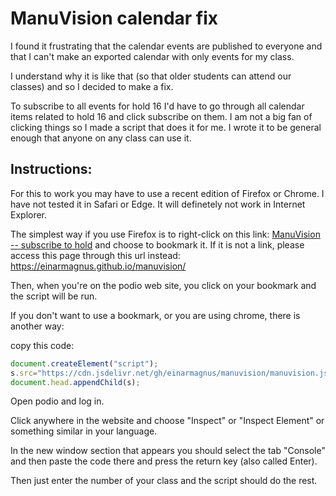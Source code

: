 # ManuVision calendar fix

I found it frustrating that the calendar events are published to everyone and that I can't make an exported calendar with only events for my class.

I understand why it is like that (so that older students can attend our classes) and so I decided to make a fix.

To subscribe to all events for hold 16 I'd have to go through all calendar items related to hold 16 and click subscribe on them. I am not a big fan of clicking things so I made a script that does it for me. I wrote it to be general enough that anyone on any class can use it.

## Instructions:

For this to work you may have to use a recent edition of Firefox or Chrome. I have not tested it in Safari or Edge. It will definetely not work in Internet Explorer.

The simplest way if you use Firefox is to right-click on this link: <a href='javascript:(function() {if (window.location.host !== "podio.com"){alert("This link should be bookmarked and then run on Podio")} else {if (typeof(main) !== "undefined") { main(); return };let s = document.createElement("script");s.src="https://cdn.jsdelivr.net/gh/einarmagnus/manuvision/manuvision.js";document.head.appendChild(s);}})();'>ManuVision -- subscribe to hold</a> and choose to bookmark it.
If it is not a link, please access this page through this url instead: https://einarmagnus.github.io/manuvision/

Then, when you're on the podio web site, you click on your bookmark and the script will be run.

If you don't want to use a bookmark, or you are using chrome, there is another way:

copy this code:

```javascript
document.createElement("script");
s.src="https://cdn.jsdelivr.net/gh/einarmagnus/manuvision/manuvision.js";
document.head.appendChild(s);
```

Open podio and log in.

Click anywhere in the website and choose "Inspect" or "Inspect Element" or something similar in your language.

In the new window section that appears you should select the tab "Console" and then paste the code there and press the return key (also called Enter).

Then just enter the number of your class and the script should do the rest.
